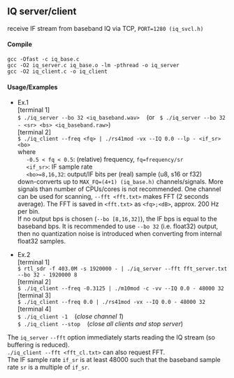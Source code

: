 
## IQ server/client

receive IF stream from baseband IQ via TCP,
`PORT=1280 (iq_svcl.h)`


#### Compile
  `gcc -Ofast -c iq_base.c` <br />
  `gcc -O2 iq_server.c iq_base.o -lm -pthread -o iq_server`<br />
  `gcc -O2 iq_client.c -o iq_client` <br />

#### Usage/Examples
  - Ex.1<br />
  [terminal 1]<br />
  `$ ./iq_server --bo 32 <iq_baseband.wav>` &nbsp;&nbsp;
  (or &nbsp; `$ ./iq_server --bo 32 - <sr> <bs> <iq_baseband.raw>`)<br />
  [terminal 2]<br />
  `$ ./iq_client --freq <fq> | ./rs41mod -vx --IQ 0.0 --lp - <if_sr> <bo>` <br />
  where <br />
  &nbsp;&nbsp;&nbsp;&nbsp; `-0.5 < fq < 0.5`: (relative) frequency, `fq=frequency/sr` <br />
  &nbsp;&nbsp;&nbsp;&nbsp; `<if_sr>`: IF sample rate <br />
  &nbsp;&nbsp;&nbsp;&nbsp; `<bo>=8,16,32`: output/IF bits per (real) sample (u8, s16 or f32) <br />
  down-converts up to `MAX_FQ=(4+1) (iq_base.h)` channels/signals. More signals than number of CPUs/cores is not recommended.
  One channel can be used for scanning, `--fft <fft.txt>` makes FFT (2 seconds average).
  The FFT is saved in `<fft.txt>` as `<fq>;<dB>`, approx. 200 Hz per bin.<br />
  If no output bps is chosen (`--bo [8,16,32]`), the IF bps is equal to the baseband bps. It is recommended to use
  `--bo 32` (i.e. float32) output, then no quantization noise is introduced when converting from internal float32 samples.<br />

  - Ex.2<br />
  [terminal 1]<br />
  `$ rtl_sdr -f 403.0M -s 1920000 - | ./iq_server --fft fft_server.txt --bo 32 - 1920000 8`<br />
  [terminal 2]<br />
  `$ ./iq_client --freq -0.3125 | ./m10mod -c -vv --IQ 0.0 - 48000 32`<br />
  [terminal 3]<br />
  `$ ./iq_client --freq 0.0 | ./rs41mod -vx --IQ 0.0 - 48000 32`<br />
  [terminal 4]<br />
  `$ ./iq_client -1` &nbsp;&nbsp; (*close channel 1*)<br />
  `$ ./iq_client --stop` &nbsp;&nbsp; (*close all clients and stop server*)<br />

  The `iq_server` `--fft` option immediately starts reading the IQ stream (so buffering is reduced).<br />
  `./iq_client --fft <fft_cl.txt>` can also request FFT.<br />
  The IF sample rate `if_sr` is at least 48000 such that the baseband sample rate `sr` is a multiple of `if_sr`.

